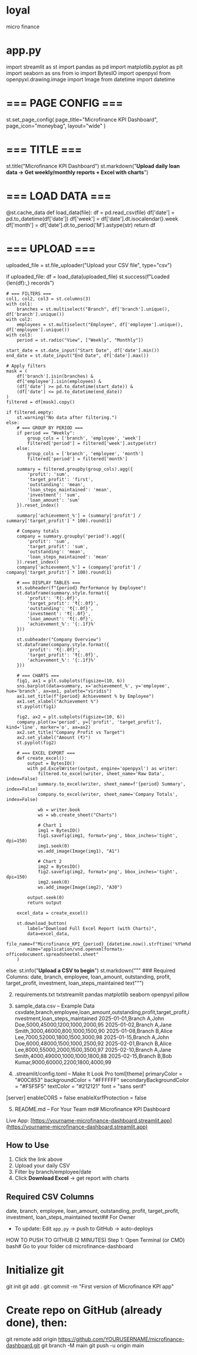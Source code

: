 # loyal
micro finance 
# app.py
import streamlit as st
import pandas as pd
import matplotlib.pyplot as plt
import seaborn as sns
from io import BytesIO
import openpyxl
from openpyxl.drawing.image import Image
from datetime import datetime

# === PAGE CONFIG ===
st.set_page_config(
    page_title="Microfinance KPI Dashboard",
    page_icon="moneybag",
    layout="wide"
)

# === TITLE ===
st.title("Microfinance KPI Dashboard")
st.markdown("**Upload daily loan data → Get weekly/monthly reports + Excel with charts**")

# === LOAD DATA ===
@st.cache_data
def load_data(file):
    df = pd.read_csv(file)
    df['date'] = pd.to_datetime(df['date'])
    df['week'] = df['date'].dt.isocalendar().week
    df['month'] = df['date'].dt.to_period('M').astype(str)
    return df

# === UPLOAD ===
uploaded_file = st.file_uploader("Upload your CSV file", type="csv")

if uploaded_file:
    df = load_data(uploaded_file)
    st.success(f"Loaded {len(df):,} records")

    # === FILTERS ===
    col1, col2, col3 = st.columns(3)
    with col1:
        branches = st.multiselect("Branch", df['branch'].unique(), df['branch'].unique())
    with col2:
        employees = st.multiselect("Employee", df['employee'].unique(), df['employee'].unique())
    with col3:
        period = st.radio("View", ["Weekly", "Monthly"])

    start_date = st.date_input("Start Date", df['date'].min())
    end_date = st.date_input("End Date", df['date'].max())

    # Apply filters
    mask = (
        df['branch'].isin(branches) &
        df['employee'].isin(employees) &
        (df['date'] >= pd.to_datetime(start_date)) &
        (df['date'] <= pd.to_datetime(end_date))
    )
    filtered = df[mask].copy()

    if filtered.empty:
        st.warning("No data after filtering.")
    else:
        # === GROUP BY PERIOD ===
        if period == "Weekly":
            group_cols = ['branch', 'employee', 'week']
            filtered['period'] = filtered['week'].astype(str)
        else:
            group_cols = ['branch', 'employee', 'month']
            filtered['period'] = filtered['month']

        summary = filtered.groupby(group_cols).agg({
            'profit': 'sum',
            'target_profit': 'first',
            'outstanding': 'mean',
            'loan_steps_maintained': 'mean',
            'investment': 'sum',
            'loan_amount': 'sum'
        }).reset_index()

        summary['achievement_%'] = (summary['profit'] / summary['target_profit'] * 100).round(1)

        # Company totals
        company = summary.groupby('period').agg({
            'profit': 'sum',
            'target_profit': 'sum',
            'outstanding': 'mean',
            'loan_steps_maintained': 'mean'
        }).reset_index()
        company['achievement_%'] = (company['profit'] / company['target_profit'] * 100).round(1)

        # === DISPLAY TABLES ===
        st.subheader(f"{period} Performance by Employee")
        st.dataframe(summary.style.format({
            'profit': '₹{:.0f}',
            'target_profit': '₹{:.0f}',
            'outstanding': '₹{:.0f}',
            'investment': '₹{:.0f}',
            'loan_amount': '₹{:.0f}',
            'achievement_%': '{:.1f}%'
        }))

        st.subheader("Company Overview")
        st.dataframe(company.style.format({
            'profit': '₹{:.0f}',
            'target_profit': '₹{:.0f}',
            'achievement_%': '{:.1f}%'
        }))

        # === CHARTS ===
        fig1, ax1 = plt.subplots(figsize=(10, 6))
        sns.barplot(data=summary, x='achievement_%', y='employee', hue='branch', ax=ax1, palette="viridis")
        ax1.set_title(f"{period} Achievement % by Employee")
        ax1.set_xlabel("Achievement %")
        st.pyplot(fig1)

        fig2, ax2 = plt.subplots(figsize=(10, 6))
        company.plot(x='period', y=['profit', 'target_profit'], kind='line', marker='o', ax=ax2)
        ax2.set_title("Company Profit vs Target")
        ax2.set_ylabel("Amount (₹)")
        st.pyplot(fig2)

        # === EXCEL EXPORT ===
        def create_excel():
            output = BytesIO()
            with pd.ExcelWriter(output, engine='openpyxl') as writer:
                filtered.to_excel(writer, sheet_name='Raw Data', index=False)
                summary.to_excel(writer, sheet_name=f'{period} Summary', index=False)
                company.to_excel(writer, sheet_name='Company Totals', index=False)

                wb = writer.book
                ws = wb.create_sheet("Charts")

                # Chart 1
                img1 = BytesIO()
                fig1.savefig(img1, format='png', bbox_inches='tight', dpi=150)
                img1.seek(0)
                ws.add_image(Image(img1), "A1")

                # Chart 2
                img2 = BytesIO()
                fig2.savefig(img2, format='png', bbox_inches='tight', dpi=150)
                img2.seek(0)
                ws.add_image(Image(img2), "A30")

            output.seek(0)
            return output

        excel_data = create_excel()

        st.download_button(
            label="Download Full Excel Report (with Charts)",
            data=excel_data,
            file_name=f"Microfinance_KPI_{period}_{datetime.now().strftime('%Y%m%d')}.xlsx",
            mime="application/vnd.openxmlformats-officedocument.spreadsheetml.sheet"
        )

else:
    st.info("**Upload a CSV to begin**")
    st.markdown("""
    ### Required Columns:
date, branch, employee, loan_amount, outstanding, profit, target_profit, investment, loan_steps_maintained
text""")

2. requirements.txt
txtstreamlit
pandas
matplotlib
seaborn
openpyxl
pillow

3. sample_data.csv – Example Data
csvdate,branch,employee,loan_amount,outstanding,profit,target_profit,investment,loan_steps_maintained
2025-01-01,Branch A,John Doe,5000,45000,1200,1000,2000,95
2025-01-02,Branch A,Jane Smith,3000,46000,800,1000,1500,90
2025-01-08,Branch B,Alice Lee,7000,52000,1800,1500,3000,98
2025-01-15,Branch A,John Doe,6000,48000,1500,1000,2500,92
2025-02-01,Branch B,Alice Lee,8000,55000,2000,1500,3500,97
2025-02-10,Branch A,Jane Smith,4000,49000,1000,1000,1800,88
2025-02-15,Branch B,Bob Kumar,9000,60000,2200,1800,4000,99

4. .streamlit/config.toml – Make It Look Pro
toml[theme]
primaryColor = "#00C853"
backgroundColor = "#FFFFFF"
secondaryBackgroundColor = "#F5F5F5"
textColor = "#212121"
font = "sans serif"

[server]
enableCORS = false
enableXsrfProtection = false

5. README.md – For Your Team
md# Microfinance KPI Dashboard

Live App: [https://yourname-microfinance-dashboard.streamlit.app](https://yourname-microfinance-dashboard.streamlit.app)

## How to Use
1. Click the link above
2. Upload your daily CSV
3. Filter by branch/employee/date
4. Click **Download Excel** → get report with charts

## Required CSV Columns
date, branch, employee, loan_amount, outstanding, profit, target_profit, investment, loan_steps_maintained
text## For Owner
- To update: Edit `app.py` → push to GitHub → auto-deploys

HOW TO PUSH TO GITHUB (2 MINUTES)
Step 1: Open Terminal (or CMD)
bash# Go to your folder
cd microfinance-dashboard

# Initialize git
git init
git add .
git commit -m "First version of Microfinance KPI app"

# Create repo on GitHub (already done), then:
git remote add origin https://github.com/YOURUSERNAME/microfinance-dashboard.git
git branch -M main
git push -u origin main

